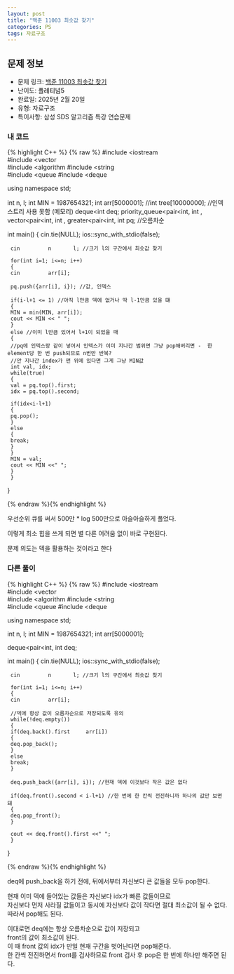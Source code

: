 ```yaml
---
layout: post
title: "백준 11003 최솟값 찾기"
categories: PS
tags: 자료구조
---
```


## 문제 정보
- 문제 링크: [백준 11003 최솟값 찾기](https://www.acmicpc.net/problem/5626)
- 난이도: <span style="color:#000000">플레티넘5</span>
- 완료일: 2025년 2월 20일
- 유형: 자료구조
- 특이사항: 삼성 SDS 알고리즘 특강 연습문제

### 내 코드

{% highlight C++ %} {% raw %}
#include <iostream	
#include <vector	
#include <algorithm	
#include <string	
#include <queue	
#include <deque	

using namespace std;

int n, l;
int MIN = 1987654321;
int arr[5000001];
//int tree[10000000]; //인덱스트리 사용 못함 (메모리)
deque<int	 deq;
priority_queue<pair<int, int	, vector<pair<int, int		, greater<pair<int, int			 pq; //오름차순

int main()
{
	 cin.tie(NULL);
	 ios::sync_with_stdio(false);

	 cin 		 n 		 l; //크기 l의 구간에서 최솟값 찾기

	 for(int i=1; i<=n; i++)
	 {
	 cin 		 arr[i];

	 pq.push({arr[i], i}); //값, 인덱스

	 if(i-l+1 <= 1) //아직 l만큼 덱에 없거나 딱 l-1만큼 있을 떄
	 {
	 MIN = min(MIN, arr[i]);
	 cout << MIN << " ";
	 }
	 else //이미 l만큼 있어서 l+1이 되었을 때
	 {
	 //pq에 인덱스랑 같이 넣어서 인덱스가 이미 지나간 범위면 그냥 pop해버리면 -	 한 element당 한 번 push되므로 n번만 반복?
	 //안 지나간 index가 맨 위에 있다면 그게 그냥 MIN값
	 int val, idx;
	 while(true)
	 {
	 val = pq.top().first;
	 idx = pq.top().second;

	 if(idx<i-l+1)
	 {
	 pq.pop();
	 }
	 else
	 {
	 break;
	 }
	 }
	 MIN = val;
	 cout << MIN <<" ";
	 }
	 }

}

{% endraw %}{% endhighlight %}

우선순위 큐를 써서 500만 * log 500만으로 아슬아슬하게 풀었다.

이렇게 최소 힙을 쓰게 되면 별 다른 어려움 없이 바로 구현된다. 

문제 의도는 덱을 활용하는 것이라고 한다

### 다른 풀이

{% highlight C++ %} {% raw %}
#include <iostream	
#include <vector	
#include <algorithm	
#include <string	
#include <queue	
#include <deque	

using namespace std;

int n, l;
int MIN = 1987654321;
int arr[5000001];

deque<pair<int, int		 deq;

int main()
{
	 cin.tie(NULL);
	 ios::sync_with_stdio(false);

	 cin 		 n 		 l; //크기 l의 구간에서 최솟값 찾기

	 for(int i=1; i<=n; i++)
	 {
	 cin 		 arr[i];

	 //덱에 항상 값이 오름차순으로 저장되도록 유의
	 while(!deq.empty())
	 {
	 if(deq.back().first 	 arr[i])
	 {
	 deq.pop_back();
	 }
	 else
	 break;
	 }

	 deq.push_back({arr[i], i}); //현재 덱에 이것보다 작은 값은 없다

	 if(deq.front().second < i-l+1) //한 번에 한 칸씩 전진하니까 하나의 값만 보면 돼
	 {
	 deq.pop_front();
	 }
	 
	 cout << deq.front().first <<" ";
	 }

}

{% endraw %}{% endhighlight %}

deq에 push_back을 하기 전에, 뒤에서부터 자신보다 큰 값들을 모두 pop한다.

현재 이미 덱에 들어있는 값들은 자신보다 idx가 빠른 값들이므로   
자신보다 먼저 사라질 값들이고 동시에 자신보다 값이 작다면 절대 최소값이 될 수 없다. 따라서 pop해도 된다.  

이대로면 deq에는 항상 오름차순으로 값이 저장되고   
front의 값이 최소값이 된다.  
이 때 front 값의 idx가 만일 현재 구간을 벗어난다면 pop해준다.  
한 칸씩 전진하면서 front를 검사하므로 front 검사 후 pop은 한 번에 하나만 해주면 된다.   

